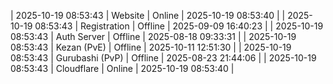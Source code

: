 | 2025-10-19 08:53:43 | Website | Online | 2025-10-19 08:53:40 |
| 2025-10-19 08:53:43 | Registration | Offline | 2025-09-09 16:40:23 |
| 2025-10-19 08:53:43 | Auth Server | Offline | 2025-08-18 09:33:31 |
| 2025-10-19 08:53:43 | Kezan (PvE) | Offline | 2025-10-11 12:51:30 |
| 2025-10-19 08:53:43 | Gurubashi (PvP) | Offline | 2025-08-23 21:44:06 |
| 2025-10-19 08:53:43 | Cloudflare | Online | 2025-10-19 08:53:40 |
